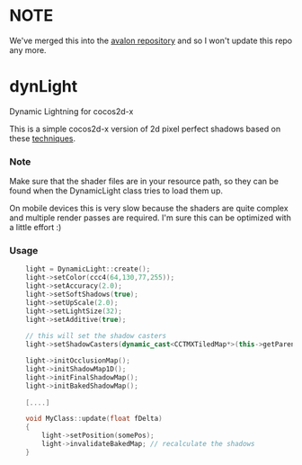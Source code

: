 NOTE
====

We've merged this into the [avalon repository][] and so I won't update this repo any more.

dynLight
========

Dynamic Lightning for cocos2d-x

This is a simple cocos2d-x version of 2d pixel perfect shadows based on these [techniques][].

### Note

Make sure that the shader files are in your resource path, so they can be found when the DynamicLight class tries to load them up.

On mobile devices this is very slow because the shaders are quite complex and multiple render passes are required. I'm sure this can be optimized with a little effort :)

### Usage

```c++
    light = DynamicLight::create();
    light->setColor(ccc4(64,130,77,255));
    light->setAccuracy(2.0);
    light->setSoftShadows(true);
    light->setUpScale(2.0);
    light->setLightSize(32);
    light->setAdditive(true);
    
    // this will set the shadow casters
    light->setShadowCasters(dynamic_cast<CCTMXTiledMap*>(this->getParent())->layerNamed("myMap"));

    light->initOcclusionMap();
    light->initShadowMap1D();
    light->initFinalShadowMap();
    light->initBakedShadowMap();
    
    [....]

    void MyClass::update(float fDelta)
    {
        light->setPosition(somePos);
        light->invalidateBakedMap; // recalculate the shadows
    }
```

[techniques]: https://github.com/mattdesl/lwjgl-basics/wiki/2D-Pixel-Perfect-Shadows
[avalon repository]: https://github.com/hovergames/avalon/tree/master/avalon/graphics
